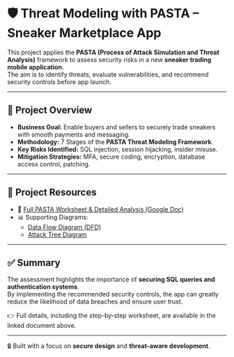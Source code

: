 # 🛡️ Threat Modeling with PASTA – Sneaker Marketplace App

This project applies the **PASTA (Process of Attack Simulation and Threat Analysis)** framework to assess security risks in a new **sneaker trading mobile application**.  
The aim is to identify threats, evaluate vulnerabilities, and recommend security controls before app launch.  

---

## 🎯 Project Overview
- **Business Goal:** Enable buyers and sellers to securely trade sneakers with smooth payments and messaging.  
- **Methodology:** 7 Stages of the **PASTA Threat Modeling Framework**.  
- **Key Risks Identified:** SQL injection, session hijacking, insider misuse.  
- **Mitigation Strategies:** MFA, secure coding, encryption, database access control, patching.  

---

## 📂 Project Resources
- 📄 [Full PASTA Worksheet & Detailed Analysis (Google Doc)](https://docs.google.com/document/d/1nyX2SmUc3RXre6uDL98qxCT0ytXJr9ALRLMgU4cljrw/edit?usp=sharing)  
- 📊 Supporting Diagrams:  
  - [Data Flow Diagram (DFD)](https://docs.google.com/presentation/d/1M_gylNbXQCtPQo6m2HkJuwrMav3eT8m28eqlGRNqVsw/edit?usp=sharing)  
  - [Attack Tree Diagram](https://docs.google.com/presentation/d/1tVFo9X0L-Jq5rqze6-SE3jwAc-tx9qXLXWb0mTWcBhY/edit?usp=sharing)  

---

## ✅ Summary
The assessment highlights the importance of **securing SQL queries and authentication systems**.  
By implementing the recommended security controls, the app can greatly reduce the likelihood of data breaches and ensure user trust.  

👉 Full details, including the step-by-step worksheet, are available in the linked document above.  

---

🔒 Built with a focus on **secure design** and **threat-aware development**.
